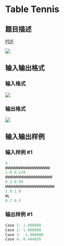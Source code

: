 # Table Tennis

## 题目描述

[problemUrl]: https://uva.onlinejudge.org/index.php?option=com_onlinejudge&Itemid=8&category=117&page=show_problem&problem=2855

[PDF](https://uva.onlinejudge.org/external/117/p11755.pdf)

![](https://cdn.luogu.com.cn/upload/vjudge_pic/UVA11755/e23a5f37bc084ad3d6100698bf7ac02274dba15a.png)

## 输入输出格式

### 输入格式

![](https://cdn.luogu.com.cn/upload/vjudge_pic/UVA11755/bcaa0213f27aae1f45b70b1bf53fcc4ed37f58bb.png)

### 输出格式

![](https://cdn.luogu.com.cn/upload/vjudge_pic/UVA11755/9eea930b95a1df63a3518d5b17761b37c68e7f22.png)

## 输入输出样例

### 输入样例 #1

```cpp
4
WWWWWWWWWWWWWWWWWWWW
1.0 0.234
WWWWWWWWWWWWWWWWWWWWW
0.3 0.99
WWWWWWWWWWWWWWWWWWWWWW
1.0 1.0
WL
0.7 0.3
```


### 输出样例 #1

```cpp
Case 1: 1.000000
Case 2: 1.000000
Case 3: -1.000000
Case 4: 0.444026
```


